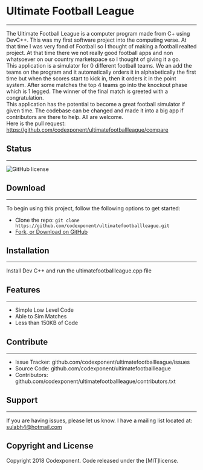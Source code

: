 # Ultimate Football League
--------

The Ultimate Football League is a computer program made from C+ using DevC++. This was my first software project into the computing verse. At that time I was very fond of Football so I thought of making a football realted project. At that time there we not really good football apps and non whatsoever on our country marketspace so I thought of giving it a go.<br />
This application is a simulator for 0 different football teams. We an add the teams on the program and it automatically orders it in alphabetically the first time but when the scores start to kick in, then it orders it in the point system. After some matches the top 4 teams go into the knockout phase which is 1 legged. The winner of the final match is greeted with a congratulation. <br />
This application has the potential to become a great football simulator if given time. The codebase can be changed and made it into a big app if contributors are there to help. All are welcome.<br />
Here is the pull request: https://github.com/codexponent/ultimatefootballleague/compare <br />

## Status
--------

![GitHub license](https://img.shields.io/badge/license-MIT-blue.svg)

## Download
--------

To begin using this project, follow the following options to get started:
* Clone the repo: `git clone https://github.com/codexponent/ultimatefootballleague.git`
* [Fork, or Download on GitHub](https://github.com/codexponent/ultimatefootballleague)


## Installation
------------

Install Dev C++ and run the ultimatefootballleague.cpp file

## Features
--------

- Simple Low Level Code
- Able to Sim Matches
- Less than 150KB of Code

## Contribute
----------

- Issue Tracker: github.com/codexponent/ultimatefootballleague/issues
- Source Code: github.com/codexponent/ultimatefootballleague
- Contributors: github.com/codexponent/ultimatefootballleague/contributors.txt

## Support
-------

If you are having issues, please let us know.
I have a mailing list located at: sulabh4@hotmail.com

## Copyright and License

Copyright 2018 Codexponent. Code released under the [MIT]license.
